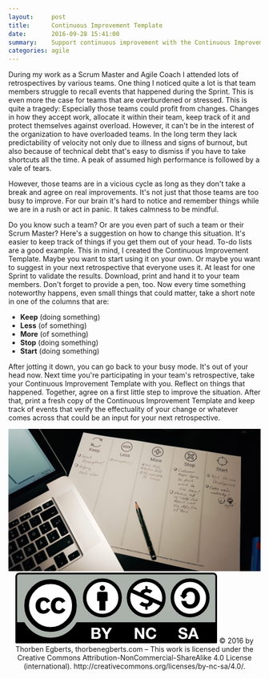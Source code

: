 ```yaml
---
layout:     post
title:      Continuous Improvement Template
date:       2016-09-28 15:41:00
summary:    Support continuous improvement with the Continuous Improvement Template.
categories: agile
---
```


During my work as a Scrum Master and Agile Coach I attended lots of retrospectives by various teams. One thing I noticed quite a lot is that team members struggle to recall events that happened during the Sprint. This is even more the case for teams that are overburdened or stressed. This is quite a tragedy: Especially those teams could profit from changes. Changes in how they accept work, allocate it within their team, keep track of it and protect themselves against overload. However, it can't be in the interest of the organization to have overloaded teams. In the long term they lack predictability of velocity not only due to illness and signs of burnout, but also because of technical debt that's easy to dismiss if you have to take shortcuts all the time. A peak of assumed high performance is followed by a vale of tears.

However, those teams are in a vicious cycle as long as they don't take a break and agree on real improvements. It's not just that those teams are too busy to improve. For our brain it's hard to notice and remember things while we are in a rush or act in panic. It takes calmness to be mindful.

Do you know such a team? Or are you even part of such a team or their Scrum Master? Here's a suggestion on how to change this situation. It's easier to keep track of things if you get them out of your head. To-do lists are a good example. This in mind, I created the Continuous Improvement Template. Maybe you want to start using it on your own. Or maybe you want to suggest in your next retrospective that everyone uses it. At least for one Sprint to validate the results. Download, print and hand it to your team members. Don't forget to provide a pen, too. Now every time something noteworthy happens, even small things that could matter, take a short note in one of the columns that are:

 - **Keep** (doing something)
 - **Less** (of something)
 - **More** (of something)
 - **Stop** (doing something)
 - **Start** (doing something)

 After jotting it down, you can go back to your busy mode. It's out of your head now. Next time you're participating in your team's retrospective, take your Continuous Improvement Template with you. Reflect on things that happened. Together, agree on a first little step to improve the situation. After that, print a fresh copy of the Continuous Improvement Template and keep track of events that verify the effectuality of your change or whatever comes across that could be an input for your next retrospective.

<center>
	<img src="/assets/2016-09-28-continuous-improvement-template/ContinuousImprovementTemplate.jpg">
</center

<iframe src="http://docs.google.com/gview?url={{site.url}}/download/Continuous Improvement Template.pdf&embedded=true" style="width:718px; height:700px;" frameborder="0"></iframe>

<center>
	<img src="/assets/by-nc-sa.png">
	© 2016 by Thorben Egberts, thorbenegberts.com – This work is licensed under the Creative Commons Attribution-NonCommercial-ShareAlike 4.0 License (international). http://creativecommons.org/licenses/by-nc-sa/4.0/.
</center>